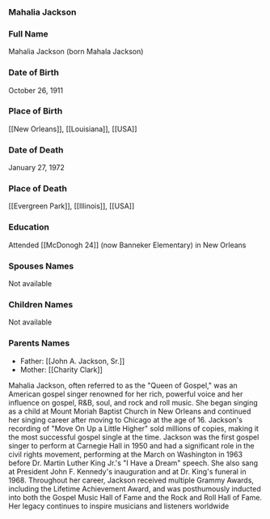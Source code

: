 ### Mahalia Jackson

### Full Name

Mahalia Jackson (born Mahala Jackson)

### Date of Birth

October 26, 1911

### Place of Birth

[[New Orleans]], [[Louisiana]], [[USA]]

### Date of Death

January 27, 1972

### Place of Death

[[Evergreen Park]], [[Illinois]], [[USA]]

### Education

Attended [[McDonogh 24]] (now Banneker Elementary) in New Orleans
### Spouses Names

Not available

### Children Names

Not available

### Parents Names

- Father: [[John A. Jackson, Sr.]]
- Mother: [[Charity Clark]]

Mahalia Jackson, often referred to as the "Queen of Gospel," was an American gospel singer renowned for her rich, powerful voice and her influence on gospel, R&B, soul, and rock and roll music. She began singing as a child at Mount Moriah Baptist Church in New Orleans and continued her singing career after moving to Chicago at the age of 16. Jackson's recording of "Move On Up a Little Higher" sold millions of copies, making it the most successful gospel single at the time. Jackson was the first gospel singer to perform at Carnegie Hall in 1950 and had a significant role in the civil rights movement, performing at the March on Washington in 1963 before Dr. Martin Luther King Jr.'s "I Have a Dream" speech. She also sang at President John F. Kennedy's inauguration and at Dr. King's funeral in 1968. Throughout her career, Jackson received multiple Grammy Awards, including the Lifetime Achievement Award, and was posthumously inducted into both the Gospel Music Hall of Fame and the Rock and Roll Hall of Fame. Her legacy continues to inspire musicians and listeners worldwide